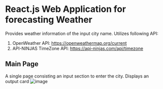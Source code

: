 # React.js Web Application for forecasting Weather

Provides weather information of the input city name. 
Utilizes following API:
1. OpenWeather API: https://openweathermap.org/current
2. API-NINJAS TimeZone API: https://api-ninjas.com/api/timezone

## Main Page
A single page consisting an input section to enter the city.
Displays an output card 
![image](https://github.com/junhwanlee2316/Weather_Application/assets/65512890/dfd86078-fe3f-45e4-a048-9680437bf8af)

